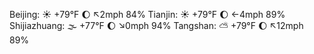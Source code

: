 Beijing: ☀️ +79°F 🌔 ↖2mph 84%
Tianjin: ☀️ +79°F 🌔 ←4mph 89%
Shijiazhuang: 🌫  +77°F 🌔 ↘0mph 94%
Tangshan: ⛅️  +79°F 🌔 ↖12mph 89%
